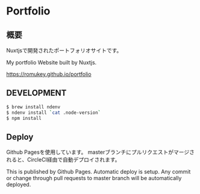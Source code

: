 # Portfolio

## 概要
Nuxtjsで開発されたポートフォリオサイトです。

My portfolio Website built by Nuxtjs.

https://romukey.github.io/portfolio

## DEVELOPMENT

``` bash
$ brew install ndenv
$ ndenv install `cat .node-version`
$ npm install
```

## Deploy 

Github Pagesを使用しています。
masterブランチにプルリクエストがマージされると、CircleCI経由で自動デプロイされます。

This is published by Github Pages. Automatic deploy is setup. Any commit or change through pull requests to master branch will be automatically deployed.
